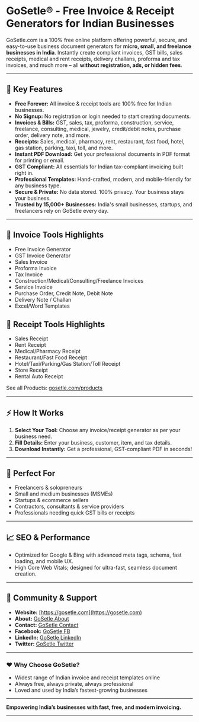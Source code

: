 # GoSetle®️ - Free Invoice & Receipt Generators for Indian Businesses

GoSetle.com is a 100% free online platform offering powerful, secure, and easy-to-use business document generators for **micro, small, and freelance businesses in India**. Instantly create compliant invoices, GST bills, sales receipts, medical and rent receipts, delivery challans, proforma and tax invoices, and much more – all **without registration, ads, or hidden fees**.

---

## 🚀 Key Features

- **Free Forever:** All invoice & receipt tools are 100% free for Indian businesses.
- **No Signup:** No registration or login needed to start creating documents.
- **Invoices & Bills:** GST, sales, tax, proforma, construction, service, freelance, consulting, medical, jewelry, credit/debit notes, purchase order, delivery note, and more.
- **Receipts:** Sales, medical, pharmacy, rent, restaurant, fast food, hotel, gas station, parking, taxi, toll, and more.
- **Instant PDF Download:** Get your professional documents in PDF format for printing or email.
- **GST Compliant:** All essentials for Indian tax-compliant invoicing built right in.
- **Professional Templates:** Hand-crafted, modern, and mobile-friendly for any business type.
- **Secure & Private:** No data stored. 100% privacy. Your business stays your business.
- **Trusted by 15,000+ Businesses:** India's small businesses, startups, and freelancers rely on GoSetle every day.

---

## 🧾 Invoice Tools Highlights

- Free Invoice Generator
- GST Invoice Generator
- Sales Invoice
- Proforma Invoice
- Tax Invoice
- Construction/Medical/Consulting/Freelance Invoices
- Service Invoice
- Purchase Order, Credit Note, Debit Note
- Delivery Note / Challan
- Excel/Word Templates

## 🔖 Receipt Tools Highlights

- Sales Receipt
- Rent Receipt
- Medical/Pharmacy Receipt
- Restaurant/Fast Food Receipt
- Hotel/Taxi/Parking/Gas Station/Toll Receipt
- Store Receipt
- Rental Auto Receipt

See all Products: [gosetle.com/products](https://gosetle.com/products)

---

## ⚡ How It Works

1. **Select Your Tool:** Choose any invoice/receipt generator as per your business need.
2. **Fill Details:** Enter your business, customer, item, and tax details.
3. **Download Instantly:** Get a professional, GST-compliant PDF in seconds!

---

## 🎯 Perfect For

- Freelancers & solopreneurs
- Small and medium businesses (MSMEs)
- Startups & ecommerce sellers
- Contractors, consultants & service providers
- Professionals needing quick GST bills or receipts

---

## 📈 SEO & Performance

- Optimized for Google & Bing with advanced meta tags, schema, fast loading, and mobile UX.
- High Core Web Vitals; designed for ultra-fast, seamless document creation.

---

## 🤝 Community & Support

- **Website:** [https://gosetle.com](https://gosetle.com)
- **About:** [GoSetle About](https://gosetle.com/about)
- **Contact:** [GoSetle Contact](https://gosetle.com/contact)
- **Facebook:** [GoSetle FB](https://www.facebook.com/gosetle)
- **LinkedIn:** [GoSetle LinkedIn](https://www.linkedin.com/company/gosetle)
- **Twitter:** [GoSetle Twitter](https://twitter.com/gosetle)

---

### ❤️ Why Choose GoSetle?

- Widest range of Indian invoice and receipt templates online
- Always free, always private, always professional
- Loved and used by India’s fastest-growing businesses

---

**Empowering India’s businesses with fast, free, and modern invoicing.**

---
